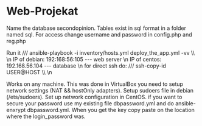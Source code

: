 # Web-Projekat

Name the database secondopinion.
Tables exist in sql format in a folder named sql.
For access change username and password in config.php and reg.php

Run it /// ansible-playbook -i inventory/hosts.yml deploy_the_app.yml -vv \\\  \n
IP of debian: 192:168:56:105  --- web server   \n
IP of centos: 192.168.56.104  --- database     \n
for direct ssh do: /// ssh-copy-id USER@HOST \\\  \n

Works on any machine. This was done in VirtualBox you need to setup network settings (NAT && hostOnly adapters). 
Setup sudoers file in debian (/ets/sudoers). 
Set up network configuration in CentOS.
if you want to secure your password use my existing file dbpassword.yml and do ansible-enxrypt dbpassword.yml. When you get the key copy paste on the 
location where the login_password was.
